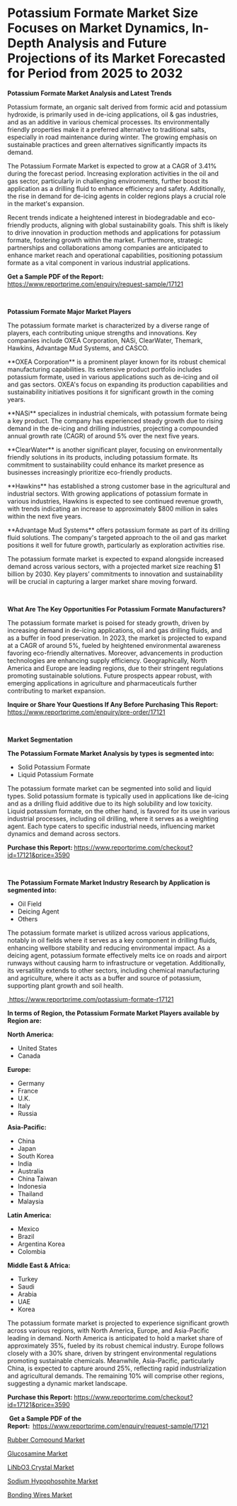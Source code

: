<p><h1>Potassium Formate Market Size Focuses on Market Dynamics, In-Depth Analysis and Future Projections of its Market Forecasted for Period from 2025 to 2032</h1></p><p><strong>Potassium Formate Market Analysis and Latest Trends</strong></p>
<p><p>Potassium formate, an organic salt derived from formic acid and potassium hydroxide, is primarily used in de-icing applications, oil & gas industries, and as an additive in various chemical processes. Its environmentally friendly properties make it a preferred alternative to traditional salts, especially in road maintenance during winter. The growing emphasis on sustainable practices and green alternatives significantly impacts its demand.</p><p>The Potassium Formate Market is expected to grow at a CAGR of 3.41% during the forecast period. Increasing exploration activities in the oil and gas sector, particularly in challenging environments, further boost its application as a drilling fluid to enhance efficiency and safety. Additionally, the rise in demand for de-icing agents in colder regions plays a crucial role in the market's expansion.</p><p>Recent trends indicate a heightened interest in biodegradable and eco-friendly products, aligning with global sustainability goals. This shift is likely to drive innovation in production methods and applications for potassium formate, fostering growth within the market. Furthermore, strategic partnerships and collaborations among companies are anticipated to enhance market reach and operational capabilities, positioning potassium formate as a vital component in various industrial applications.</p></p>
<p><strong>Get a Sample PDF of the Report:&nbsp;</strong> <a href="https://www.reportprime.com/enquiry/request-sample/17121?utm_campaign=1842&utm_medium=2&utm_source=Github&utm_content=ia&utm_term=18032025&utm_id=potassium-formate">https://www.reportprime.com/enquiry/request-sample/17121</a></p>
<p>&nbsp;</p>
<p><strong>Potassium Formate Major Market Players</strong></p>
<p><p>The potassium formate market is characterized by a diverse range of players, each contributing unique strengths and innovations. Key companies include OXEA Corporation, NASi, ClearWater, Themark, Hawkins, Advantage Mud Systems, and CASCO. </p><p>**OXEA Corporation** is a prominent player known for its robust chemical manufacturing capabilities. Its extensive product portfolio includes potassium formate, used in various applications such as de-icing and oil and gas sectors. OXEA's focus on expanding its production capabilities and sustainability initiatives positions it for significant growth in the coming years.</p><p>**NASi** specializes in industrial chemicals, with potassium formate being a key product. The company has experienced steady growth due to rising demand in the de-icing and drilling industries, projecting a compounded annual growth rate (CAGR) of around 5% over the next five years.</p><p>**ClearWater** is another significant player, focusing on environmentally friendly solutions in its products, including potassium formate. Its commitment to sustainability could enhance its market presence as businesses increasingly prioritize eco-friendly products.</p><p>**Hawkins** has established a strong customer base in the agricultural and industrial sectors. With growing applications of potassium formate in various industries, Hawkins is expected to see continued revenue growth, with trends indicating an increase to approximately $800 million in sales within the next five years.</p><p>**Advantage Mud Systems** offers potassium formate as part of its drilling fluid solutions. The company's targeted approach to the oil and gas market positions it well for future growth, particularly as exploration activities rise.</p><p>The potassium formate market is expected to expand alongside increased demand across various sectors, with a projected market size reaching $1 billion by 2030. Key players’ commitments to innovation and sustainability will be crucial in capturing a larger market share moving forward.</p></p>
<p>&nbsp;</p>
<p><strong>What Are The Key Opportunities For Potassium Formate Manufacturers?</strong></p>
<p><p>The potassium formate market is poised for steady growth, driven by increasing demand in de-icing applications, oil and gas drilling fluids, and as a buffer in food preservation. In 2023, the market is projected to expand at a CAGR of around 5%, fueled by heightened environmental awareness favoring eco-friendly alternatives. Moreover, advancements in production technologies are enhancing supply efficiency. Geographically, North America and Europe are leading regions, due to their stringent regulations promoting sustainable solutions. Future prospects appear robust, with emerging applications in agriculture and pharmaceuticals further contributing to market expansion.</p></p>
<p><strong>Inquire or Share Your Questions If Any Before Purchasing This Report:</strong> <a href="https://www.reportprime.com/enquiry/pre-order/17121?utm_campaign=1842&utm_medium=2&utm_source=Github&utm_content=ia&utm_term=18032025&utm_id=potassium-formate">https://www.reportprime.com/enquiry/pre-order/17121</a></p>
<p>&nbsp;</p>
<p><strong>Market Segmentation</strong></p>
<p><strong>The Potassium Formate Market Analysis by types is segmented into:</strong></p>
<p><ul><li>Solid Potassium Formate</li><li>Liquid Potassium Formate</li></ul></p>
<p><p>The potassium formate market can be segmented into solid and liquid types. Solid potassium formate is typically used in applications like de-icing and as a drilling fluid additive due to its high solubility and low toxicity. Liquid potassium formate, on the other hand, is favored for its use in various industrial processes, including oil drilling, where it serves as a weighting agent. Each type caters to specific industrial needs, influencing market dynamics and demand across sectors.</p></p>
<p><strong>Purchase this Report:&nbsp;</strong><a href="https://www.reportprime.com/checkout?id=17121&price=3590&utm_campaign=1842&utm_medium=2&utm_source=Github&utm_content=ia&utm_term=18032025&utm_id=potassium-formate">https://www.reportprime.com/checkout?id=17121&price=3590</a></p>
<p>&nbsp;</p>
<p><strong>The Potassium Formate Market Industry Research by Application is segmented into:</strong></p>
<p><ul><li>Oil Field</li><li>Deicing Agent</li><li>Others</li></ul></p>
<p><p>The potassium formate market is utilized across various applications, notably in oil fields where it serves as a key component in drilling fluids, enhancing wellbore stability and reducing environmental impact. As a deicing agent, potassium formate effectively melts ice on roads and airport runways without causing harm to infrastructure or vegetation. Additionally, its versatility extends to other sectors, including chemical manufacturing and agriculture, where it acts as a buffer and source of potassium, supporting plant growth and soil health.</p></p>
<p><a href="https://www.reportprime.com/potassium-formate-r17121?utm_campaign=1842&utm_medium=2&utm_source=Github&utm_content=ia&utm_term=18032025&utm_id=potassium-formate">&nbsp;https://www.reportprime.com/potassium-formate-r17121</a></p>
<p><strong>In terms of Region, the Potassium Formate Market Players available by Region are:</strong></p>
<p>
    <p> <strong> North America: </strong>
        <ul>
            <li>United States</li>
            <li>Canada</li>
        </ul>
        </p> 
    <p> <strong> Europe: </strong>
        <ul>
            <li>Germany</li>
            <li>France</li>
            <li>U.K.</li>
            <li>Italy</li>
            <li>Russia</li>
        </ul>
        </p> 
    <p> <strong> Asia-Pacific: </strong>
        <ul>
            <li>China</li>
            <li>Japan</li>
            <li>South Korea</li>
            <li>India</li>
            <li>Australia</li>
            <li>China Taiwan</li>
            <li>Indonesia</li>
            <li>Thailand</li>
            <li>Malaysia</li>
        </ul>
        </p> 
    <p> <strong> Latin America: </strong>
        <ul>
            <li>Mexico</li>
            <li>Brazil</li>
            <li>Argentina Korea</li>
            <li>Colombia</li>
        </ul>
        </p> 
    <p> <strong> Middle East & Africa: </strong>
        <ul>
            <li>Turkey</li>
            <li>Saudi</li>
            <li>Arabia</li>
            <li>UAE</li>
            <li>Korea</li>
        </ul>
    </p>
    </p>
<p><p>The potassium formate market is projected to experience significant growth across various regions, with North America, Europe, and Asia-Pacific leading in demand. North America is anticipated to hold a market share of approximately 35%, fueled by its robust chemical industry. Europe follows closely with a 30% share, driven by stringent environmental regulations promoting sustainable chemicals. Meanwhile, Asia-Pacific, particularly China, is expected to capture around 25%, reflecting rapid industrialization and agricultural demands. The remaining 10% will comprise other regions, suggesting a dynamic market landscape.</p></p>
<p><strong>Purchase this Report: </strong><a href="https://www.reportprime.com/checkout?id=17121&price=3590&utm_campaign=1842&utm_medium=2&utm_source=Github&utm_content=ia&utm_term=18032025&utm_id=potassium-formate">https://www.reportprime.com/checkout?id=17121&price=3590</a></p>
<p>&nbsp;<strong>Get a Sample PDF of the Report:&nbsp;&nbsp;</strong><a href="https://www.reportprime.com/enquiry/request-sample/17121?utm_campaign=1842&utm_medium=2&utm_source=Github&utm_content=ia&utm_term=18032025&utm_id=potassium-formate">https://www.reportprime.com/enquiry/request-sample/17121</a></p>
<p><strong></strong></p>
<p><p><a href="https://github.com/iperitvik8/Market-Research-Report-List-1/blob/main/rubber-compound-market.md?utm_campaign=1842&utm_medium=2&utm_source=Github&utm_content=ia&utm_term=18032025&utm_id=potassium-formate">Rubber Compound Market</a></p><p><a href="https://github.com/sternymkere4/Market-Research-Report-List-1/blob/main/glucosamine-market.md?utm_campaign=1842&utm_medium=2&utm_source=Github&utm_content=ia&utm_term=18032025&utm_id=potassium-formate">Glucosamine Market</a></p><p><a href="https://github.com/shimweummul/Market-Research-Report-List-1/blob/main/linbo3-crystal-market.md?utm_campaign=1842&utm_medium=2&utm_source=Github&utm_content=ia&utm_term=18032025&utm_id=potassium-formate">LiNbO3 Crystal Market</a></p><p><a href="https://github.com/kadutjoelly83/Market-Research-Report-List-1/blob/main/sodium-hypophosphite-market.md?utm_campaign=1842&utm_medium=2&utm_source=Github&utm_content=ia&utm_term=18032025&utm_id=potassium-formate">Sodium Hypophosphite Market</a></p><p><a href="https://github.com/snaikraso/Market-Research-Report-List-1/blob/main/bonding-wires-market.md?utm_campaign=1842&utm_medium=2&utm_source=Github&utm_content=ia&utm_term=18032025&utm_id=potassium-formate">Bonding Wires Market</a></p></p>